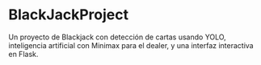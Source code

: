 # BlackJackProject
Un proyecto de Blackjack con detección de cartas usando YOLO, inteligencia artificial con Minimax para el dealer, y una interfaz interactiva en Flask.
